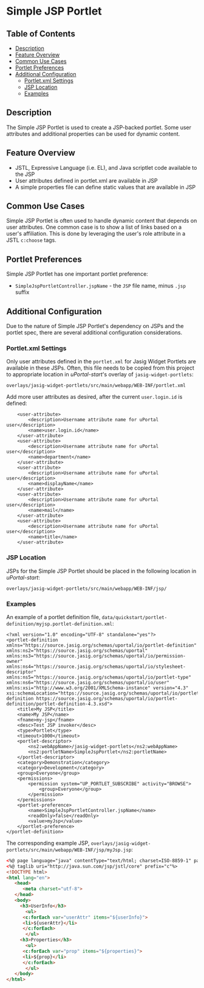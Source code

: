 # Simple JSP Portlet

## Table of Contents
  - [Description](#desc)
  - [Feature Overview](#features)
  - [Common Use Cases](#usage)
  - [Portlet Preferences](#prefs)
  - [Additional Configuration](#config)
    - [Portlet.xml Settings](#settings)
    - [JSP Location](#jspdir)
    - [Examples](#examples)

## <a name="desc"></a> Description
The Simple JSP Portlet is used to create a JSP-backed portlet.
Some user attributes and additional properties can be used for dynamic content.

## <a name="features"></a> Feature Overview
  - JSTL, Expressive Language (i.e. EL), and Java scriptlet code available to the JSP
  - User attributes defined in portlet.xml are available in JSP
  - A simple properties file can define static values that are available in JSP

## <a name="usage"></a> Common Use Cases
Simple JSP Portlet is often used to handle dynamic content that depends on user attributes.
One common case is to show a list of links based on a user's affiliation.
This is done by leveraging the user's role attribute in a JSTL `c:choose` tags.

## <a name="prefs"></a> Portlet Preferences
Simple JSP Portlet has one important portlet preference:
  - `SimpleJspPortletController.jspName` - the `JSP` file name, minus `.jsp` suffix

## <a name="config"></a> Additional Configuration
Due to the nature of Simple JSP Portlet's dependency on JSPs and the portlet spec,
there are several additional configuration considerations.

### <a name="settings"></a> Portlet.xml Settings
Only user attributes defined in the `portlet.xml` for Jasig Widget Portlets are available
in these JSPs. Often, this file needs to be copied from this project to appropriate location
in _uPortal-start_'s overlay of `jasig-widget-portlets`:

```
overlays/jasig-widget-portlets/src/main/webapp/WEB-INF/portlet.xml
```

Add more user attributes as desired, after the current `user.login.id` is defined:

```$xslt
    <user-attribute>
        <description>Username attribute name for uPortal user</description>
        <name>user.login.id</name>
    </user-attribute>
    <user-attribute>
        <description>Username attribute name for uPortal user</description>
        <name>department</name>
    </user-attribute>
    <user-attribute>
        <description>Username attribute name for uPortal user</description>
        <name>displayName</name>
    </user-attribute>
    <user-attribute>
        <description>Username attribute name for uPortal user</description>
        <name>mail</name>
    </user-attribute>
    <user-attribute>
        <description>Username attribute name for uPortal user</description>
        <name>title</name>
    </user-attribute>
```

### <a name="jspdir"></a>JSP Location
JSPs for the Simple JSP Portlet should be placed in the following location in _uPortal-start_:

```$xslt
overlays/jasig-widget-portlets/src/main/webapp/WEB-INF/jsp/
```


### <a name="examples"></a>Examples
An example of a portlet definition file, `data/quickstart/portlet-definition/myjsp.portlet-definition.xml`:

```$xslt
<?xml version="1.0" encoding="UTF-8" standalone="yes"?>
<portlet-definition xmlns="https://source.jasig.org/schemas/uportal/io/portlet-definition" xmlns:ns2="https://source.jasig.org/schemas/uportal" xmlns:ns3="https://source.jasig.org/schemas/uportal/io/permission-owner" xmlns:ns4="https://source.jasig.org/schemas/uportal/io/stylesheet-descriptor" xmlns:ns5="https://source.jasig.org/schemas/uportal/io/portlet-type" xmlns:ns6="https://source.jasig.org/schemas/uportal/io/user" xmlns:xsi="http://www.w3.org/2001/XMLSchema-instance" version="4.3" xsi:schemaLocation="https://source.jasig.org/schemas/uportal/io/portlet-definition https://source.jasig.org/schemas/uportal/io/portlet-definition/portlet-definition-4.3.xsd">
    <title>My JSP</title>
    <name>My JSP</name>
    <fname>my-jsp</fname>
    <desc>Test JSP invoker</desc>
    <type>Portlet</type>
    <timeout>1000</timeout>
    <portlet-descriptor>
        <ns2:webAppName>/jasig-widget-portlets</ns2:webAppName>
        <ns2:portletName>SimpleJspPortlet</ns2:portletName>
    </portlet-descriptor>
    <category>Demonstration</category>
    <category>Development</category>
    <group>Everyone</group>
    <permissions>
        <permission system="UP_PORTLET_SUBSCRIBE" activity="BROWSE">
            <group>Everyone</group>
        </permission>
    </permissions>
    <portlet-preference>
        <name>SimpleJspPortletController.jspName</name>
        <readOnly>false</readOnly>
        <value>myJsp</value>
    </portlet-preference>
</portlet-definition>
```

The corresponding example JSP, `overlays/jasig-widget-portlets/src/main/webapp/WEB-INF/jsp/myJsp.jsp`:

```html
<%@ page language="java" contentType="text/html; charset=ISO-8859-1" pageEncoding="ISO-8859-1"%>
<%@ taglib uri="http://java.sun.com/jsp/jstl/core" prefix="c"%>
<!DOCTYPE html>
<html lang="en">
   <head>
      <meta charset="utf-8">
   </head>
   <body>
     <h3>UserInfo</h3>
       <ul>
      <c:forEach var="userAttr" items="${userInfo}">
      <li>${userAttr}</li>
      </c:forEach>
       </ul>
     <h3>Properties</h3>
       <ul>
      <c:forEach var="prop" items="${properties}">
      <li>${prop}</li>
      </c:forEach>
       </ul>
   </body>
</html>
```
